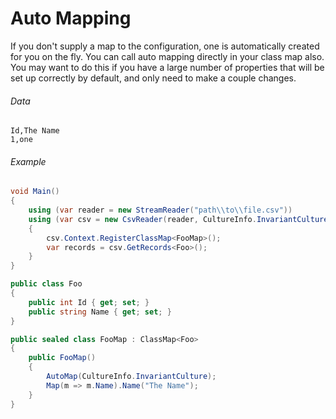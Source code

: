# Auto Mapping

If you don't supply a map to the configuration, one is automatically created for you on the fly. You can call auto mapping directly in your class map also. You may want to do this if you have a large number of properties that will be set up correctly by default, and only need to make a couple changes.

###### Data

```
Id,The Name
1,one
```

###### Example

```cs
void Main()
{	   
	using (var reader = new StreamReader("path\\to\\file.csv"))
    using (var csv = new CsvReader(reader, CultureInfo.InvariantCulture))
    {
        csv.Context.RegisterClassMap<FooMap>();
        var records = csv.GetRecords<Foo>();
    }
}

public class Foo
{
	public int Id { get; set; }
	public string Name { get; set; }
}

public sealed class FooMap : ClassMap<Foo>
{
	public FooMap()
	{
		AutoMap(CultureInfo.InvariantCulture);
		Map(m => m.Name).Name("The Name");
	}
}
```
